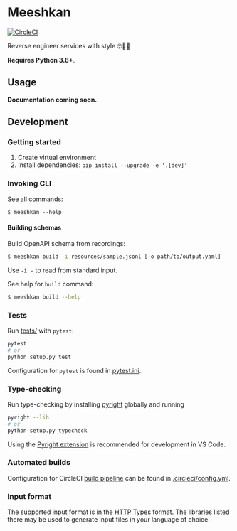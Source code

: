 # Meeshkan

[![CircleCI](https://circleci.com/gh/Meeshkan/meeshkan.svg?style=svg)](https://circleci.com/gh/Meeshkan/meeshkan)

Reverse engineer services with style 🤓💾🚀

**Requires Python 3.6+**.

## Usage

**Documentation coming soon.**

## Development

### Getting started

1. Create virtual environment
1. Install dependencies: `pip install --upgrade -e '.[dev]'`

### Invoking CLI

See all commands:

```
$ meeshkan --help
```

#### Building schemas

Build OpenAPI schema from recordings:

```bash
$ meeshkan build -i resources/sample.jsonl [-o path/to/output.yaml]
```

Use `-i -` to read from standard input.

See help for `build` command:

```bash
$ meeshkan build --help
```

### Tests

Run [tests/](./tests/) with `pytest`:

```bash
pytest
# or
python setup.py test
```

Configuration for `pytest` is found in [pytest.ini](./pytest.ini).

### Type-checking

Run type-checking by installing [pyright](https://github.com/microsoft/pyright) globally and running

```bash
pyright --lib
# or
python setup.py typecheck
```

Using the [Pyright extension](https://marketplace.visualstudio.com/items?itemName=ms-pyright.pyright) is recommended for development in VS Code.

### Automated builds

Configuration for CircleCI [build pipeline](https://app.circleci.com/github/Meeshkan/meeshkan/pipelines) can be found in [.circleci/config.yml](./.circleci/config.yml).

### Input format
The supported input format is in the [HTTP Types](https://github.com/Meeshkan/http-types) format. The libraries listed there may be used to generate input files in your language of choice.

